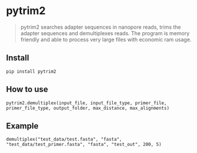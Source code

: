 # pytrim2
> pytrim2 searches adapter sequences in nanopore reads, trims the adapter sequences and demultiplexes reads. The program is memory friendly and able to process very large files with economic ram usage.


## Install

`pip install pytrim2`

## How to use

`pytrim2.demultiplex(input_file, input_file_type, primer_file, primer_file_type, output_folder, max_distance, max_alignments)`

## Example

`demultiplex("test_data/test.fasta", "fasta", "test_data/test_primer.fasta", "fasta", "test_out", 200, 5)`
